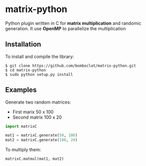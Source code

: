 # matrix-python
Python plugin written in C for **matrix multiplication** and randomic generation.
It use **OpenMP** to parallelize the multiplication

Installation
------------
To install and compile the library:
```console
$ git clone https://github.com/bomboclat/matrix-python.git
$ cd matrix-python
$ sudo python setup.py install
```

Examples
------
Generate two random matrices:
- First marix 50 x 100
- Second matrix 100 x 20

```python
import matrixC

mat1 = matrixC.generate(50, 100)
mat2 = matrixC.generate(100, 20)
```

To multiply them:
```python
matrixC.matmul(mat1, mat2)
```
